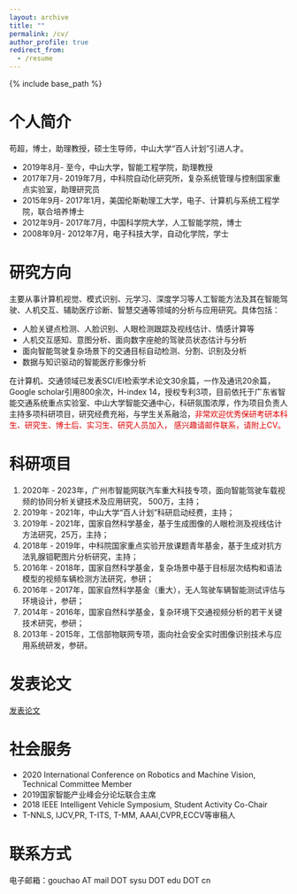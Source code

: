 ```yaml
---
layout: archive
title: ""
permalink: /cv/
author_profile: true
redirect_from:
  - /resume
---
```


{% include base_path %}

个人简介
======
苟超，博士，助理教授，硕士生导师，中山大学“百人计划”引进人才。

* 2019年8月- 至今，中山大学，智能工程学院，助理教授
* 2017年7月- 2019年7月，中科院自动化研究所，复杂系统管理与控制国家重点实验室，助理研究员
* 2015年9月- 2017年1月，美国伦斯勒理工大学，电子、计算机与系统工程学院，联合培养博士
* 2012年9月- 2017年7月，中国科学院大学，人工智能学院，博士
* 2008年9月- 2012年7月，电子科技大学，自动化学院，学士

研究方向
======
主要从事计算机视觉、模式识别、元学习、深度学习等人工智能方法及其在智能驾驶、人机交互、辅助医疗诊断、智慧交通等领域的分析与应用研究。具体包括：
* 人脸关键点检测、人脸识别、人眼检测跟踪及视线估计、情感计算等
* 人机交互感知、意图分析、面向数字座舱的驾驶员状态估计与分析
* 面向智能驾驶复杂场景下的交通目标自动检测、分割、识别及分析
* 数据与知识驱动的智能医疗影像分析

在计算机、交通领域已发表SCI/EI检索学术论文30余篇，一作及通讯20余篇，Google scholar引用800余次，H-index 14，授权专利3项，目前依托于广东省智能交通系统重点实验室、中山大学智能交通中心，科研氛围浓厚，作为项目负责人主持多项科研项目，研究经费充裕，与学生关系融洽，<font color="#dd0000">非常欢迎优秀保研考研本科生、研究生、博士后、实习生、研究人员加入，
感兴趣请邮件联系，请附上CV。</font>


科研项目
======
1.	2020年 -  2023年，广州市智能网联汽车重大科技专项，面向智能驾驶车载视频的协同分析关键技术及应用研究，
500万，主持；
2.	2019年 -  2021年，中山大学“百人计划”科研启动经费，主持；
3.	2019年 -  2021年，国家自然科学基金，基于生成图像的人眼检测及视线估计方法研究，25万，主持；
4.	2018年 -  2019年，中科院国家重点实验开放课题青年基金，基于生成对抗方法乳腺钼靶图片分析研究，主持；
5.	2016年 -  2018年，国家自然科学基金，复杂场景中基于目标层次结构和语法模型的视频车辆检测方法研究，参研；
6.	2016年 -  2017年，国家自然科学基金（重大），无人驾驶车辆智能测试评估与环境设计，参研；
7.	2014年 -  2016年，国家自然科学基金，复杂环境下交通视频分析的若干关键技术研究，参研；
8.	2013年 -  2015年，工信部物联网专项，面向社会安全实时图像识别技术与应用系统研发，参研。 


发表论文
======
[发表论文](https://chaogou.github.io/publications/)   
  

社会服务
======

* 2020 International Conference on Robotics and Machine Vision, Technical Committee Member
* 2019国家智能产业峰会分论坛联合主席
* 2018 IEEE Intelligent Vehicle Symposium, Student Activity Co-Chair
* T-NNLS, IJCV,PR, T-ITS, T-MM, AAAI,CVPR,ECCV等审稿人
  
联系方式
======
电子邮箱：gouchao AT mail DOT sysu DOT edu DOT cn

